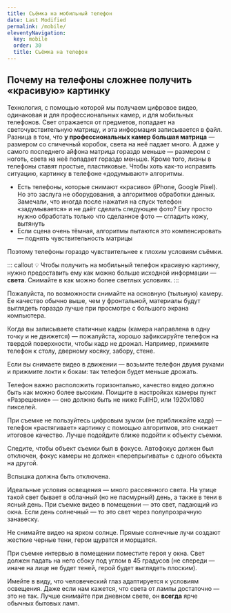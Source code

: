 ```yaml
---
title: Съёмка на мобильный телефон
date: Last Modified 
permalink: /mobile/
eleventyNavigation:
  key: mobile
  order: 30
  title: Съёмка на телефон
---
```


## Почему на телефоны сложнее получить «красивую» картинку

Технология, с помощью которой мы получаем цифровое видео, одинаковая и для профессиональных камер, и для мобильных телефонов. Свет отражается от предметов, попадает на светочувствительную матрицу, и эта информация записывается в файл. Разница в том, что **у профессиональных камер большая матрица** — размером со спичечный коробок, света на неё падает много. А даже у самого последнего айфона матрица гораздо меньше — размером с ноготь, света на неё попадает гораздо меньше. Кроме того, лизны в телефоны ставят простые, пластиковые. Чтобы хоть как-то исправить ситуацию, картинку в телефоне «додумывают» алгоритмы. 

* Есть телефоны, которые снимают «красиво» (iPhone, Google Pixel). Но это заслуга не оборудования, а алгоритмов обработки данных. Замечали, что иногда после нажатия на спуск телефон «задумывается» и не даёт сделать следующее фото? Ему просто нужно обработать только что сделанное фото — сгладить кожу, вытянуть 
* Если сцена очень тёмная, алгоритмы пытаются это компенсировать — поднять чувствительность матрицы

Поэтому телефоны гораздо чувствительнее к плохим условиям съёмки. 

::: callout
💡 Чтобы получить на мобильный телефон красивую картинку, нужно предоставить ему как можно больше исходной информации — **света**. Снимайте в как можно более светлых условиях.
:::

Пожалуйста, по возможности снимайте на основную (тыльную) камеру. Ее качество обычно выше, чем у фронтальной, материалы будут выглядеть гораздо лучше при просмотре с большого экрана компьютера.

Когда вы записываете статичные кадры (камера направлена в одну точку и не движется) — пожалуйста, хорошо зафиксируйте телефон на твердой поверхности, чтобы кадр не дрожал. Например, прижмите телефон к столу, дверному косяку, забору, стене.

Если вы снимаете видео в движении — возьмите телефон двумя руками и прижмите локти к бокам: так телефон будет меньше дрожать.

Телефон важно расположить горизонтально, качество видео должно быть как можно более высоким. Поищите в настройках камеры пункт «Разрешение» — оно должно быть не ниже FullHD, или 1920x1080 пикселей.  

При съемке не пользуйтесь цифровым зумом (не приближайте кадр) — телефон «растягивает» картинку с помощью алгоритмов, это снижает итоговое качество. Лучше подойдите ближе подойти к объекту съемки.

Следите, чтобы объект съемки был в фокусе. Автофокус должен был отключен, фокус камеры не должен «перепрыгивать» с одного объекта на другой.

Вспышка должна быть отключена. 

Идеальные условия освещения — много рассеянного света. На улице такой свет бывает в облачный (но не пасмурный) день, а также в тени в ясный день. При съемке видео в помещении — это свет, падающий из окна. Если день солнечный — то это свет через полупрозрачную занавеску.

Не снимайте видео на ярком солнце. Прямые солнечные лучи создают жесткие черные тени, герои щуратся и морщатся.

При съемке интервью в помещении поместите героя у окна. Свет должен падать на него сбоку под углом в 45 градусов (не спереди — иначе на лице не будет теней, герой будет выглядеть плоским).

Имейте в виду, что человеческий глаз адаптируется к условиям освещения. Даже если нам кажется, что света от лампы достаточно — это не так. Лучше снимайте при дневном свете, он **всегда** ярче обычных бытовых ламп. 